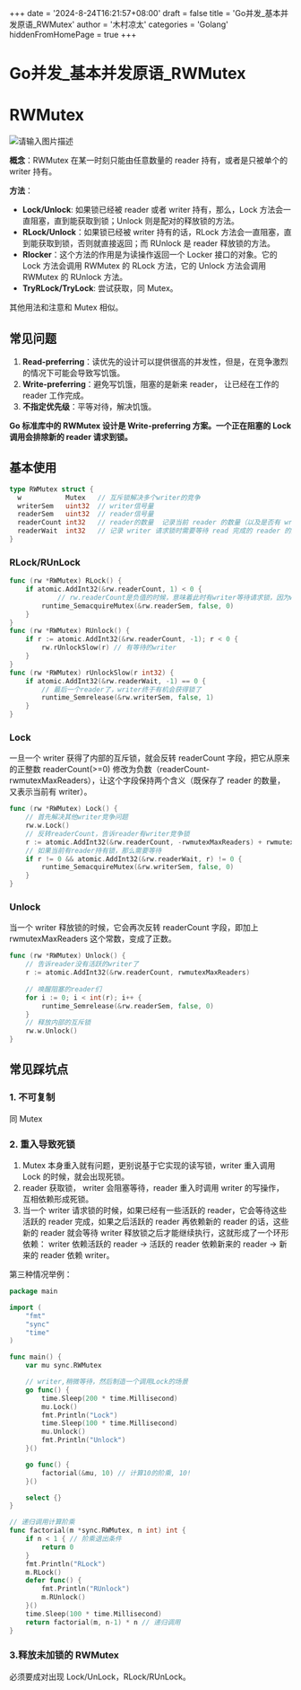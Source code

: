 +++
date = '2024-8-24T16:21:57+08:00'
draft = false
title = 'Go并发_基本并发原语_RWMutex'
author = '木村凉太'
categories = 'Golang'
hiddenFromHomePage = true 
+++

# Go并发_基本并发原语_RWMutex

# RWMutex

![请输入图片描述](http://mucunliangtai.com/usr/uploads/2024/08/2090840451.jpg)

**概念**：RWMutex 在某一时刻只能由任意数量的 reader 持有，或者是只被单个的 writer 持有。

**方法**：

* **Lock/Unlock**: 如果锁已经被 reader 或者 writer 持有，那么，Lock 方法会一直阻塞，直到能获取到锁；Unlock 则是配对的释放锁的方法。
* **RLock/Unlock**：如果锁已经被 writer 持有的话，RLock 方法会一直阻塞，直到能获取到锁，否则就直接返回；而 RUnlock 是 reader 释放锁的方法。
* **Rlocker**：这个方法的作用是为读操作返回一个 Locker 接口的对象。它的 Lock 方法会调用 RWMutex 的 RLock 方法，它的 Unlock 方法会调用 RWMutex 的 RUnlock 方法。
* **TryRLock/TryLock**: 尝试获取，同 Mutex。

其他用法和注意和 Mutex 相似。

## 常见问题

1. **Read-preferring**：读优先的设计可以提供很高的并发性，但是，在竞争激烈的情况下可能会导致写饥饿。
2. **Write-preferring**：避免写饥饿，阻塞的是新来 reader， 让已经在工作的 reader 工作完成。
3. **不指定优先级**：平等对待，解决饥饿。

**Go 标准库中的 RWMutex 设计是 Write-preferring 方案。一个正在阻塞的 Lock 调用会排除新的 reader 请求到锁。**

## 基本使用

```go
type RWMutex struct {
  w           Mutex   // 互斥锁解决多个writer的竞争
  writerSem   uint32  // writer信号量
  readerSem   uint32  // reader信号量
  readerCount int32   // reader的数量  记录当前 reader 的数量（以及是否有 writer 竞争锁）
  readerWait  int32   // 记录 writer 请求锁时需要等待 read 完成的 reader 的数量
}
```

### RLock/RUnLock

```go
func (rw *RWMutex) RLock() {
    if atomic.AddInt32(&rw.readerCount, 1) < 0 {
            // rw.readerCount是负值的时候，意味着此时有writer等待请求锁，因为writer优先级高，所以把后来的reader阻塞休眠
        runtime_SemacquireMutex(&rw.readerSem, false, 0)
    }
}
func (rw *RWMutex) RUnlock() {
    if r := atomic.AddInt32(&rw.readerCount, -1); r < 0 {
        rw.rUnlockSlow(r) // 有等待的writer
    }
}
func (rw *RWMutex) rUnlockSlow(r int32) {
    if atomic.AddInt32(&rw.readerWait, -1) == 0 {
        // 最后一个reader了，writer终于有机会获得锁了
        runtime_Semrelease(&rw.writerSem, false, 1)
    }
}
```

### Lock

一旦一个 writer 获得了内部的互斥锁，就会反转 readerCount 字段，把它从原来的正整数 readerCount(>=0) 修改为负数（readerCount-rwmutexMaxReaders），让这个字段保持两个含义（既保存了 reader 的数量，又表示当前有 writer）。

```go
func (rw *RWMutex) Lock() {
    // 首先解决其他writer竞争问题
    rw.w.Lock()
    // 反转readerCount，告诉reader有writer竞争锁
    r := atomic.AddInt32(&rw.readerCount, -rwmutexMaxReaders) + rwmutexMaxReaders
    // 如果当前有reader持有锁，那么需要等待
    if r != 0 && atomic.AddInt32(&rw.readerWait, r) != 0 {
        runtime_SemacquireMutex(&rw.writerSem, false, 0)
    }
}
```

### Unlock

当一个 writer 释放锁的时候，它会再次反转 readerCount 字段，即加上 rwmutexMaxReaders 这个常数，变成了正数。

```go
func (rw *RWMutex) Unlock() {
    // 告诉reader没有活跃的writer了
    r := atomic.AddInt32(&rw.readerCount, rwmutexMaxReaders)
  
    // 唤醒阻塞的reader们
    for i := 0; i < int(r); i++ {
        runtime_Semrelease(&rw.readerSem, false, 0)
    }
    // 释放内部的互斥锁
    rw.w.Unlock()
}
```

## 常见踩坑点

### 1. 不可复制

同 Mutex

### 2. 重入导致死锁

1. Mutex 本身重入就有问题，更别说基于它实现的读写锁，writer 重入调用 Lock  的时候，就会出现死锁。
2. reader 获取锁， writer 会阻塞等待，reader 重入时调用 writer 的写操作，互相依赖形成死锁。
3. 当一个 writer 请求锁的时候，如果已经有一些活跃的 reader，它会等待这些活跃的 reader 完成，如果之后活跃的 reader 再依赖新的 reader 的话，这些新的 reader 就会等待 writer 释放锁之后才能继续执行，这就形成了一个环形依赖：
   writer 依赖活跃的 reader -> 活跃的 reader 依赖新来的 reader -> 新来的 reader 依赖 writer。

第三种情况举例：

```go
package main

import (
	"fmt"
	"sync"
	"time"
)

func main() {
	var mu sync.RWMutex

	// writer,稍微等待，然后制造一个调用Lock的场景
	go func() {
		time.Sleep(200 * time.Millisecond)
		mu.Lock()
		fmt.Println("Lock")
		time.Sleep(100 * time.Millisecond)
		mu.Unlock()
		fmt.Println("Unlock")
	}()

	go func() {
		factorial(&mu, 10) // 计算10的阶乘, 10!
	}()

	select {}
}

// 递归调用计算阶乘
func factorial(m *sync.RWMutex, n int) int {
	if n < 1 { // 阶乘退出条件
		return 0
	}
	fmt.Println("RLock")
	m.RLock()
	defer func() {
		fmt.Println("RUnlock")
		m.RUnlock()
	}()
	time.Sleep(100 * time.Millisecond)
	return factorial(m, n-1) * n // 递归调用
}
```

### 3.释放未加锁的 RWMutex

必须要成对出现 Lock/UnLock，RLock/RUnLock。
